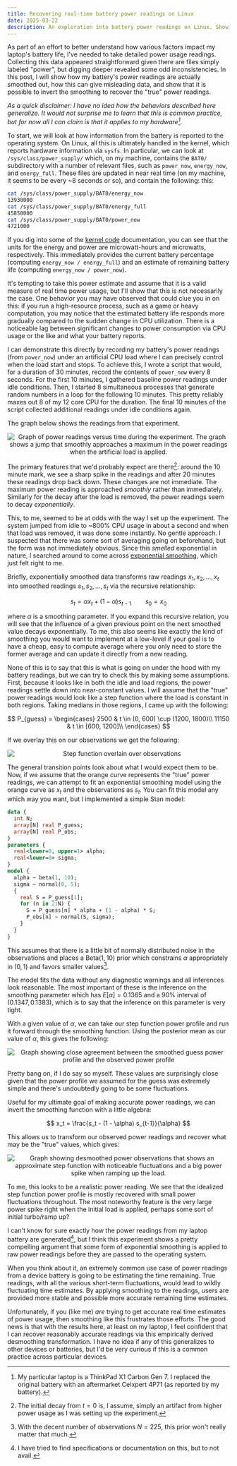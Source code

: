 ```yaml
---
title: Recovering real-time battery power readings on Linux 
date: 2025-03-22
description: An exploration into battery power readings on Linux. Showing how on my laptop, the power readings are smoothed and that, by learning the smoothing function, true power readings can be recovered.
---
```


As part of an effort to better understand how various factors impact my
laptop's battery life, I've needed to take detailed power usage readings.
Collecting this data appeared straightforward given there are files
simply labeled "power", but digging deeper revealed some odd inconsistencies.
In this post, I will show how my battery's power readings are actually
smoothed out, how this can give misleading data, and show that it is
possible to invert the smoothing to recover the "true" power readings.

_As a quick disclaimer: I have no idea how the behaviors described here 
generalize. It would not surprise me to learn that this is common
practice, but for now all I can claim is that it applies to my
hardware[^1]_.

To start, we will look at how information from the battery is reported to the
operating system. On Linux, all this is ultimately handled in the kernel, which
reports hardware information via `sysfs`. In particular, we can look at
`/sys/class/power_supply/` which, on my machine, contains the `BAT0/`
subdirectory with a number of relevant files, such as `power_now`,
`energy_now`, and `energy_full`. These files are updated in near real time (on
my machine, it seems to be every ~8 seconds or so), and contain the following:
this:

```bash
cat /sys/class/power_supply/BAT0/energy_now
13930000
cat /sys/class/power_supply/BAT0/energy_full
45850000
cat /sys/class/power_supply/BAT0/power_now  
4721000
```

If you dig into some of the [kernel code](https://web.git.kernel.org/pub/scm/linux/kernel/git/stable/linux.git/tree/include/linux/power_supply.h?h=linux-6.9.y)
documentation, 
you can see that the units for the energy and power are microwatt-hours and
microwatts, respectively. This immediately provides the current battery
percentage (computing `energy_now / energy_full`) and an estimate of
remaining battery life (computing `energy_now / power_now`). 

It's tempting to take this power estimate and assume that it is a valid
measure of real time power usage, but I'll show that this is not necessarily
the case. One behavior you may have observed that could clue you in on this: if
you run a high-resource process, such as a game or heavy computation,
you may notice that the estimated battery life responds more gradually compared
to the sudden change in CPU utilization. There is a noticeable lag between
significant changes to power consumption via CPU usage or the like and what
your battery reports.

I can demonstrate this directly by recording my battery's power readings 
(from `power_now`) under an artificial CPU load where I can precisely
control when the load start and stops. To achieve this, I wrote a script 
that would, for a duration of 30 minutes, record the contents of `power_now` every
8 seconds. For the first 10 minutes, I gathered baseline
power readings under idle conditions. Then, I started 8 simultaneous
processes that generate random numbers in a loop for the following 10 minutes.
This pretty reliably maxes out 8 of my 12 core CPU for the duration. The final
10 minutes of the script collected additional readings under idle conditions
again.

The graph below shows the readings from that experiment.

<div style="text-align: center;">
  <img src="/post-images/power-readings-desmoothed/observed_power.svg" alt=
  "Graph of power readings versus time during the experiment. The graph shows a
  jump that smoothly approaches a maximum in the power readings when the
  artificial load is applied." style="display: block; margin: 0 auto"/>
</div>

The primary features that we'd probably expect are there[^2]: around the 10 minute
mark, we see a sharp spike in the readings and after 20 minutes
these readings drop back down. These changes are not 
immediate. The maximum power reading is approached _smoothly_ rather than
immediately. Similarly for the decay after the load is removed, the power
readings seem to decay _exponentially_. 

This, to me, seemed to be at odds with the way I set up the experiment.
The system jumped from idle to ~800% CPU usage in about a second and when
that load was removed, it was done some instantly. No gentle approach.
I suspected that there was some sort of averaging going on beforehand, but
the form was not immediately obvious. Since this _smelled_ exponential in nature,
I searched around to come across [exponential smoothing](https://en.wikipedia.org/wiki/Exponential_smoothing), which just felt right to me.

Briefly, exponentially smoothed data transforms raw readings 
$x_1, x_2, \dots, x_t$ into smoothed readings $s_1, s_2, \dots, s_t$
via the recursive relationship:

$$
s_t = \alpha x_t + (1 - \alpha) s_{t - 1} \qquad s_0 = x_0
$$

where $\alpha$ is a smoothing parameter. If you expand this
recursive relation, you will see that the influence of a given previous point
on the next smoothed value decays exponentially. To me, this
also seems like exactly the kind of smoothing you would want to implement
at a low-level if your goal is to have a cheap, easy to compute average
where you only need to store the former average and can update it directly
from a new reading.

None of this is to say that this is what is going on under the hood
with my battery readings, but we can try to check this by making some
assumptions. First, because it looks like in both the idle and load
regions, the power readings settle down into near-constant values.
I will assume that the "true" power readings would look like a
step function where the load is constant in both regions. Taking
medians in those regions, I came up with the following:

$$
P_{guess} = \begin{cases}
2500 & t \in (0, 600) \cup (1200, 1800)\\
11150 & t \in [600, 1200]\\
\end{cases}
$$

If we overlay this on our observations we get the following:

<div style="text-align: center;">
  <img src="/post-images/power-readings-desmoothed/guess_overlay.svg" alt=
  "Step function overlain over observations" style="display: block; margin: 0 auto"/>
</div>

The general transition points look about what I would expect
them to be. Now, if we assume that the orange curve represents 
the "true" power readings, we can attempt to fit an 
exponential smoothing model using the orange curve as $x_t$ and
the observations as $s_t$. You can fit this model any which way
you want, but I implemented a simple Stan model:

```stan
data {
  int N;
  array[N] real P_guess;
  array[N] real P_obs;
}
parameters {
  real<lower=0, upper=1> alpha;
  real<lower=0> sigma;
}
model {
  alpha ~ beta(1, 10);
  sigma ~ normal(0, 5);
  {
    real S = P_guess[1];
    for (n in 2:N) {
      S = P_guess[n] * alpha + (1 - alpha) * S;
      P_obs[n] ~ normal(S, sigma);
    }
  }
}
```

This assumes that there is a little bit of normally
distributed noise in the observations and places a $\mathrm{Beta}(1, 10)$
prior which constrains $\alpha$ appropriately in $(0, 1)$ and 
favors smaller values[^3].

The model fits the data without any diagnostic warnings
and all inferences look reasonable. The most important of these
is the inference on the smoothing parameter which has $E[\alpha] = 0.1365$
and a 90% interval of $(0.1347, 0.1383)$, which is to say that the 
inference on this parameter is very tight.

With a given value of $\alpha$, we can take our step function
power profile and run it forward through the smoothing function.
Using the posterior mean as our value of $\alpha$, this gives the following:


<div style="text-align: center;">
  <img src="/post-images/power-readings-desmoothed/guess_smoothed.svg" alt=
  "Graph showing close agreement between the smoothed guess power profile and the observed power profile" style="display: block; margin: 0 auto"/>
</div>

Pretty bang on, if I do say so myself. These values are surprisingly close
given that the power profile we assumed for the guess was extremely simple
and there's undoubtedly going to be some fluctuations.

Useful for my ultimate goal of making accurate power readings, 
we can invert the smoothing function with a little algebra:

$$
x_t = \frac{s_t - (1 - \alpha) s_{t-1}}{\alpha}
$$

This allows us to transform our observed power readings and 
recover what may be the "true" values, which gives:

<div style="text-align: center;">
  <img src="/post-images/power-readings-desmoothed/desmoothed.svg" alt=
  "Graph showing desmoothed power observations that shows an
    approximate step function with noticeable fluctuations and a 
    big power spike when ramping up the load." style="display: block; margin: 0 auto"/>
</div>

To me, this looks to be a realistic power reading. We see that the idealized
step function power profile is mostly recovered with small power fluctuations 
throughout. The most noteworthy feature is the very large power spike right
when the initial load is applied, perhaps some sort of initial turbo/ramp up?

I can't know for sure exactly how the power readings from my laptop battery
are generated[^4], but I think this experiment shows a pretty compelling argument
that some form of exponential smoothing is applied to raw power readings
before they are passed to the operating system. 

When you think about it, an extremely common use case of power readings from
a device battery is going to be estimating the time remaining. True
readings, with all the various short-term fluctuations, would lead to 
wildly fluctuating time estimates. By applying smoothing to the readings,
users are provided more stable and possible more accurate remaining time
estimates. 

Unfortunately, if you (like me) _are_ trying to get accurate 
real time estimates of power usage, then smoothing like this frustrates
those efforts. The good news is that with the results here, at least on my
laptop, I feel confident that I can recover reasonably accurate readings via
this empirically derived desmoothing transformation. I have no idea if any of
this generalizes to other devices or batteries, but I'd be very curious if this
is a common practice across particular devices.


[^1]: My particular laptop is a ThinkPad X1 Carbon Gen 7. I replaced
the original battery with an aftermarket CeIxpert 4P71 (as reported
by my battery).
[^2]: The initial decay from $t=0$ is, I assume, 
simply an artifact from higher power usage as I was setting up the
experiment.
[^3]: With the decent number of observations $N = 225$, this prior won't really
matter that much.
[^4]: I have tried to find specifications or documentation on this, but to
not avail.
